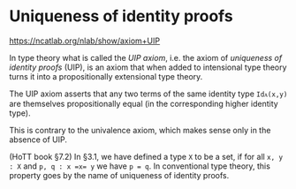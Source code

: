 # Uniqueness of identity proofs

https://ncatlab.org/nlab/show/axiom+UIP

In type theory what is called the *UIP axiom*, i.e. the axiom of *uniqueness of identity proofs* (UIP), is an axiom that when added to intensional type theory turns it into a propositionally extensional type theory.

The UIP axiom asserts that any two terms of the same identity type `Idᴀ(x,y)` are themselves propositionally equal (in the corresponding higher identity type).

This is contrary to the univalence axiom, which makes sense only in the absence of UIP.


(HoTT book §7.2) In §3.1, we have defined a type `X` to be a set, if for all `x, y : X` and `p, q : x =x= y` we have `p = q`. In conventional type theory, this property goes by the name of uniqueness of identity proofs.
